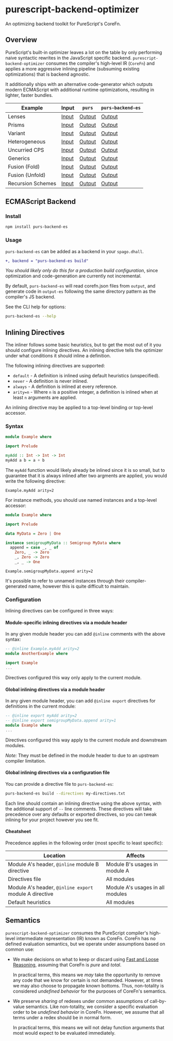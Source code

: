 # purescript-backend-optimizer

An optimizing backend toolkit for PureScript's CoreFn.

## Overview

PureScript's built-in optimizer leaves a lot on the table by only performing
naive syntactic rewrites in the JavaScript specific backend.
`purescript-backend-optimizer` consumes the compiler's high-level IR (`CoreFn`)
and applies a more aggressive inlining pipeline (subsuming existing
optimizations) that is backend agnostic.

It additionally ships with an alternative code-generator which outputs modern
ECMAScript with additional runtime optimizations, resulting in lighter, faster
bundles.

| Example | Input | `purs` | `purs-backend-es` |
|---------|-------|--------|-------------------|
| Lenses | [Input](./backend-es/test/snapshots/Snapshot.ProfunctorLenses01.purs) | [Output](https://try.purescript.org/?view=output&js=true&github=/FINAL_ORG_NAME/purescript-backend-optimizer/main/backend-es/test/snapshots/Snapshot.ProfunctorLenses01.purs) | [Output](./backend-es/test/snapshots-out/Snapshot.ProfunctorLenses01.js) |
| Prisms | [Input](./backend-es/test/snapshots/Snapshot.ProfunctorLenses02.purs) | [Output](https://try.purescript.org/?view=output&js=true&github=/FINAL_ORG_NAME/purescript-backend-optimizer/main/backend-es/test/snapshots/Snapshot.ProfunctorLenses02.purs) | [Output](./backend-es/test/snapshots-out/Snapshot.ProfunctorLenses02.js) |
| Variant | [Input](./backend-es/test/snapshots/Snapshot.Variant01.purs) | [Output](https://try.purescript.org/?view=output&js=true&github=/FINAL_ORG_NAME/purescript-backend-optimizer/main/backend-es/test/snapshots/Snapshot.Variant01.purs) | [Output](./backend-es/test/snapshots-out/Snapshot.Variant01.js) |
| Heterogeneous | [Input](./backend-es/test/snapshots/Snapshot.Heterogeneous01.purs) | [Output](https://try.purescript.org/?view=output&js=true&github=/FINAL_ORG_NAME/purescript-backend-optimizer/main/backend-es/test/snapshots/Snapshot.Heterogeneous01.purs) | [Output](./backend-es/test/snapshots-out/Snapshot.Heterogeneous01.js) |
| Uncurried CPS | [Input](./backend-es/test/snapshots/Snapshot.Cps02.purs) | [Output](https://try.purescript.org/?view=output&js=true&github=/FINAL_ORG_NAME/purescript-backend-optimizer/main/backend-es/test/snapshots/Snapshot.Cps02.purs) | [Output](./backend-es/test/snapshots-out/Snapshot.Cps02.js) |
| Generics | [Input](./backend-es/test/snapshots/Snapshot.KnownConstructors06.purs) | [Output](https://try.purescript.org/?view=output&js=true&github=/FINAL_ORG_NAME/purescript-backend-optimizer/main/backend-es/test/snapshots/Snapshot.KnownConstructors06.purs) | [Output](./backend-es/test/snapshots-out/Snapshot.KnownConstructors06.js) |
| Fusion (Fold) | [Input](./backend-es/test/snapshots/Snapshot.Fusion01.purs) | [Output](https://try.purescript.org/?view=output&js=true&github=/FINAL_ORG_NAME/purescript-backend-optimizer/main/backend-es/test/snapshots/Snapshot.Fusion01.purs) | [Output](./backend-es/test/snapshots-out/Snapshot.Fusion01.js) |
| Fusion (Unfold) | [Input](./backend-es/test/snapshots/Snapshot.Fusion02.purs) | [Output](https://try.purescript.org/?view=output&js=true&github=/FINAL_ORG_NAME/purescript-backend-optimizer/main/backend-es/test/snapshots/Snapshot.Fusion02.purs) | [Output](./backend-es/test/snapshots-out/Snapshot.Fusion02.js) |
| Recursion Schemes | [Input](./backend-es/test/snapshots/Snapshot.RecursionSchemes01.purs) | [Output](https://try.purescript.org/?view=output&js=true&github=/FINAL_ORG_NAME/purescript-backend-optimizer/main/backend-es/test/snapshots/Snapshot.RecursionSchemes01.purs) | [Output](./backend-es/test/snapshots-out/Snapshot.RecursionSchemes01.js) |

## ECMAScript Backend

### Install

```sh
npm install purs-backend-es
```

### Usage

`purs-backend-es` can be added as a backend in your `spago.dhall`.

```diff
+, backend = "purs-backend-es build"
```

_You should likely only do this for a production build configuration_, since
optimization and code-generation are currently not incremental.

By default, `purs-backend-es` will read corefn.json files from `output`, and
generate code in `output-es` following the same directory pattern as the
compiler's JS backend.

See the CLI help for options:

```sh
purs-backend-es --help
```

## Inlining Directives

The inliner follows some basic heuristics, but to get the most out of it you
should configure inlining directives. An inlining directive tells the optimizer
under what conditions it should inline a definition.

The following inlining directives are supported:

  * `default` - A definition is inlined using default heuristics (unspecified).
  * `never` - A definition is never inlined.
  * `always` - A definition is inlined at every reference.
  * `arity=n` - Where `n` is a positive integer, a definition is inlined when
    at least `n` arguments are applied.

An inlining directive may be applied to a top-level binding or top-level accessor.

### Syntax

```purescript
module Example where

import Prelude

myAdd :: Int -> Int -> Int
myAdd a b = a + b
```

The `myAdd` function would likely already be inlined since it is so small, but
to guarantee that it is always inlined after two argments are applied, you would
write the following directive:

```
Example.myAdd arity=2
```

For instance methods, you should use named instances and a top-level accessor:

```purescript
module Example where

import Prelude

data MyData = Zero | One

instance semigroupMyData :: Semigroup MyData where
  append = case _, _ of
    Zero, _ -> Zero
    _, Zero -> Zero
    _, _ -> One
```

```
Example.semigroupMyData.append arity=2
```

It's possible to refer to unnamed instances through their compiler-generated
name, however this is quite difficult to maintain.

### Configuration

Inlining directives can be configured in three ways:

#### Module-specific inlining directives via a module header

In any given module header you can add `@inline` comments with the above syntax:

```purescript
-- @inline Example.myAdd arity=2
module AnotherExample where

import Example
...
```

Directives configured this way only apply to the current module.

#### Global inlining directives via a module header

In any given module header, you can add `@inline export` directives for definitions
in the current module:

```purescript
-- @inline export myAdd arity=2
-- @inline export semigroupMyData.append arity=1
module Example where
...
```

Directives configured this way apply to the current module and downstream
modules.

*Note:* They must be defined in the module header to due to an upstream compiler
limitation.

#### Global inlining directives via a configuration file

You can provide a directive file to `purs-backend-es`:

```sh
purs-backend-es build --directives my-directives.txt
```

Each line should contain an inlining directive using the above syntax, with the
additional support of `--` line comments. These directives will take precedence
over any defaults or exported directives, so you can tweak inlining for your
project however you see fit.

#### Cheatsheet

Precedence applies in the following order (most specific to least specific):

| Location | Affects |
|----------|---------|
| Module A's header, `@inline` module B directive | Module B's usages in module A |
| Directives file | All modules |
| Module A's header, `@inline export` module A directive | Module A's usages in all modules |
| Default heuristics | All modules |

## Semantics

`purescript-backend-optimizer` consumes the PureScript compiler's high-level
intermediate representation (IR) known as CoreFn. CoreFn has no defined
evaluation semantics, but we operate under assumptions based on common use:

* We make decisions on what to keep or discard using
  [Fast and Loose
  Reasoning](https://www.cs.ox.ac.uk/jeremy.gibbons/publications/fast+loose.pdf),
  assuming that CoreFn is _pure_ and _total_.

  In practical terms, this means we _may_ take the opportunity to remove any
  code that we know for certain is not demanded. However, at times we may also
  choose to propagate known bottoms. Thus, non-totality is considered _undefined
  behavior_ for the purposes of CoreFn's semantics.

* We preserve _sharing_ of redexes under common assumptions of call-by-value semantics.
  Like non-totality, we consider a specific evaluation order to be _undefined
  behavior_ in CoreFn. However, we assume that all terms under a redex should be
  in normal form.

  In practical terms, this means we will not delay function arguments that most
  would expect to be evaluated immediately.
